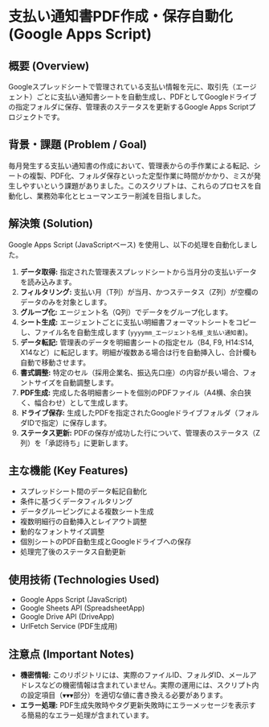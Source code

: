 # 支払い通知書PDF作成・保存自動化 (Google Apps Script)

## 概要 (Overview)
Googleスプレッドシートで管理されている支払い情報を元に、取引先（エージェント）ごとに支払い通知書シートを自動生成し、PDFとしてGoogleドライブの指定フォルダに保存、管理表のステータスを更新するGoogle Apps Scriptプロジェクトです。

## 背景・課題 (Problem / Goal)
毎月発生する支払い通知書の作成において、管理表からの手作業による転記、シートの複製、PDF化、フォルダ保存といった定型作業に時間がかかり、ミスが発生しやすいという課題がありました。このスクリプトは、これらのプロセスを自動化し、業務効率化とヒューマンエラー削減を目指しました。

## 解決策 (Solution)
Google Apps Script (JavaScriptベース) を使用し、以下の処理を自動化しました。
1.  **データ取得:** 指定された管理表スプレッドシートから当月分の支払いデータを読み込みます。
2.  **フィルタリング:** 支払い月（T列）が当月、かつステータス（Z列）が空欄のデータのみを対象とします。
3.  **グループ化:** エージェント名（Q列）でデータをグループ化します。
4.  **シート生成:** エージェントごとに支払い明細書フォーマットシートをコピーし、ファイル名を自動生成します (`yyyymm_エージェント名様_支払い通知書`)。
5.  **データ転記:** 管理表のデータを明細書シートの指定セル（B4, F9, H14:S14, X14など）に転記します。明細が複数ある場合は行を自動挿入し、合計欄も自動で移動させます。
6.  **書式調整:** 特定のセル（採用企業名、振込先口座）の内容が長い場合、フォントサイズを自動調整します。
7.  **PDF生成:** 完成した各明細書シートを個別のPDFファイル（A4横、余白狭く、幅合わせ）として生成します。
8.  **ドライブ保存:** 生成したPDFを指定されたGoogleドライブフォルダ（フォルダIDで指定）に保存します。
9.  **ステータス更新:** PDFの保存が成功した行について、管理表のステータス（Z列）を「承認待ち」に更新します。

## 主な機能 (Key Features)
* スプレッドシート間のデータ転記自動化
* 条件に基づくデータフィルタリング
* データグルーピングによる複数シート生成
* 複数明細行の自動挿入とレイアウト調整
* 動的なフォントサイズ調整
* 個別シートのPDF自動生成とGoogleドライブへの保存
* 処理完了後のステータス自動更新

## 使用技術 (Technologies Used)
* Google Apps Script (JavaScript)
* Google Sheets API (SpreadsheetApp)
* Google Drive API (DriveApp)
* UrlFetch Service (PDF生成用)

## 注意点 (Important Notes)
* **機密情報:** このリポジトリには、実際のファイルID、フォルダID、メールアドレスなどの機密情報は含まれていません。実際の運用には、スクリプト内の設定項目（`▼▼▼`部分）を適切な値に書き換える必要があります。
* **エラー処理:** PDF生成失敗時やタグ更新失敗時にエラーメッセージを表示する簡易的なエラー処理が含まれています。
